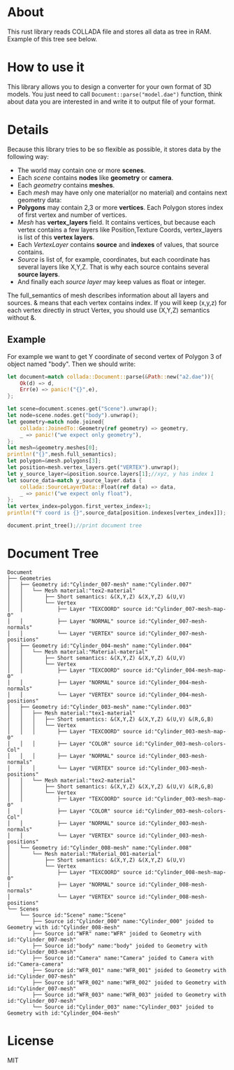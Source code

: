 About
=====
This rust library reads COLLADA file and stores all data as tree in RAM. Example of this tree see below.

How to use it
=============
This library allows you to design a converter for your own format of 3D models. You just need to call `Document::parse("model.dae")` function, think about data you are interested in and write it to output file of your format.

Details
=======
Because this library tries to be so flexible as possible, it stores data by the following way:
* The world may contain one or more **scenes**.
* Each *scene* contains **nodes** like **geometry** or **camera**.
* Each *geometry* contains **meshes**.
* Each *mesh* may have only one material(or no material) and contains next geometry data:
* **Polygons** may contain 2,3 or more **vertices**. Each Polygon stores index of first vertex and number of vertices.
* *Mesh* has **vertex_layers** field. It contains vertices, but because each vertex contains a few layers like Position,Texture Coords, vertex_layers is list of this **vertex layers**.
* Each *VertexLayer* contains **source** and **indexes** of values, that source contains.
* *Source* is list of, for example, coordinates, but each coordinate has several layers like X,Y,Z. That is why each source contains several **source layers**.
* And finally each *source layer* may keep values as float or integer.

The full_semantics of mesh describes information about all layers and sources. & means that each vertex contains index. If you will keep (x,y,z) for each vertex directly in struct Vertex, you should use (X,Y,Z) semantics without &.

Example
-------

For example we want to get Y coordinate of second vertex of Polygon 3 of object named "body". Then we should write:

```rust
let document=match collada::Document::parse(&Path::new("a2.dae")){
    Ok(d) => d,
    Err(e) => panic!("{}",e),
};

let scene=document.scenes.get("Scene").unwrap();
let node=scene.nodes.get("body").unwrap();
let geometry=match node.joined{
    collada::JoinedTo::Geometry(ref geometry) => geometry,
    _ => panic!("we expect only geometry"),
};
let mesh=&geometry.meshes[0];
println!("{}",mesh.full_semantics);
let polygon=&mesh.polygons[3];
let position=mesh.vertex_layers.get("VERTEX").unwrap();
let y_source_layer=&position.source.layers[1];//xyz, y has index 1
let source_data=match y_source_layer.data {
    collada::SourceLayerData::Float(ref data) => data,
    _ => panic!("we expect only float"),
};
let vertex_index=polygon.first_vertex_index+1;
println!("Y coord is {}",source_data[position.indexes[vertex_index]]);

document.print_tree();//print document tree
```

Document Tree
=============

```
Document
├── Geometries
│   ├── Geometry id:"Cylinder_007-mesh" name:"Cylinder.007"
│   │   └── Mesh material:"tex2-material"
│   │       ├── Short semantics: &(X,Y,Z) &(X,Y,Z) &(U,V)
│   │       └── Vertex
│   │           ├── Layer "TEXCOORD" source id:"Cylinder_007-mesh-map-0"
│   │           ├── Layer "NORMAL" source id:"Cylinder_007-mesh-normals"
│   │           └── Layer "VERTEX" source id:"Cylinder_007-mesh-positions"
│   ├── Geometry id:"Cylinder_004-mesh" name:"Cylinder.004"
│   │   └── Mesh material:"Material-material"
│   │       ├── Short semantics: &(X,Y,Z) &(X,Y,Z) &(U,V)
│   │       └── Vertex
│   │           ├── Layer "TEXCOORD" source id:"Cylinder_004-mesh-map-0"
│   │           ├── Layer "NORMAL" source id:"Cylinder_004-mesh-normals"
│   │           └── Layer "VERTEX" source id:"Cylinder_004-mesh-positions"
│   ├── Geometry id:"Cylinder_003-mesh" name:"Cylinder.003"
│   │   ├── Mesh material:"tex1-material"
│   │   │   ├── Short semantics: &(X,Y,Z) &(X,Y,Z) &(U,V) &(R,G,B)
│   │   │   └── Vertex
│   │   │       ├── Layer "TEXCOORD" source id:"Cylinder_003-mesh-map-0"
│   │   │       ├── Layer "COLOR" source id:"Cylinder_003-mesh-colors-Col"
│   │   │       ├── Layer "NORMAL" source id:"Cylinder_003-mesh-normals"
│   │   │       └── Layer "VERTEX" source id:"Cylinder_003-mesh-positions"
│   │   └── Mesh material:"tex2-material"
│   │       ├── Short semantics: &(X,Y,Z) &(X,Y,Z) &(U,V) &(R,G,B)
│   │       └── Vertex
│   │           ├── Layer "TEXCOORD" source id:"Cylinder_003-mesh-map-0"
│   │           ├── Layer "COLOR" source id:"Cylinder_003-mesh-colors-Col"
│   │           ├── Layer "NORMAL" source id:"Cylinder_003-mesh-normals"
│   │           └── Layer "VERTEX" source id:"Cylinder_003-mesh-positions"
│   └── Geometry id:"Cylinder_008-mesh" name:"Cylinder.008"
│       └── Mesh material:"Material_001-material"
│           ├── Short semantics: &(X,Y,Z) &(X,Y,Z) &(U,V)
│           └── Vertex
│               ├── Layer "TEXCOORD" source id:"Cylinder_008-mesh-map-0"
│               ├── Layer "NORMAL" source id:"Cylinder_008-mesh-normals"
│               └── Layer "VERTEX" source id:"Cylinder_008-mesh-positions"
└── Scenes
    └── Source id:"Scene" name:"Scene"
        ├── Source id:"Cylinder_000" name:"Cylinder_000" joided to Geometry with id:"Cylinder_008-mesh"
        ├── Source id:"WFR" name:"WFR" joided to Geometry with id:"Cylinder_007-mesh"
        ├── Source id:"body" name:"body" joided to Geometry with id:"Cylinder_003-mesh"
        ├── Source id:"Camera" name:"Camera" joided to Camera with id:"Camera-camera"
        ├── Source id:"WFR_001" name:"WFR_001" joided to Geometry with id:"Cylinder_007-mesh"
        ├── Source id:"WFR_002" name:"WFR_002" joided to Geometry with id:"Cylinder_007-mesh"
        ├── Source id:"WFR_003" name:"WFR_003" joided to Geometry with id:"Cylinder_007-mesh"
        └── Source id:"Cylinder_003" name:"Cylinder_003" joided to Geometry with id:"Cylinder_004-mesh"
```

License
=======
MIT
